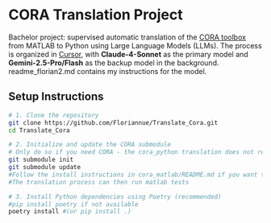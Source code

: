 # CORA Translation Project

Bachelor project: supervised automatic translation of the [CORA toolbox](https://github.com/TUMcps/CORA) from MATLAB to Python using Large Language Models (LLMs). The process is organized in [Cursor](https://www.cursor.com), with **Claude-4-Sonnet** as the primary model and **Gemini-2.5-Pro/Flash** as the backup model in the background. readme_florian2.md contains my instructions for the model.

## Setup Instructions

```bash
# 1. Clone the repository
git clone https://github.com/Floriannue/Translate_Cora.git
cd Translate_Cora

# 2. Initialize and update the CORA submodule
# Only do so if you need CORA - the cora_python translation does not require it to run.
git submodule init
git submodule update
#Follow the install instructions in cora_matlab/README.md if you want to run cora_matlab
#The translation process can then run matlab tests

# 3. Install Python dependencies using Poetry (recommended)
#pip install poetry if not available
poetry install #(or pip install .)
```
